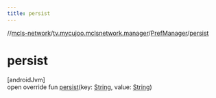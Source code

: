 ```yaml
---
title: persist
---
```

//[mcls-network](../../../index.html)/[tv.mycujoo.mclsnetwork.manager](../index.html)/[PrefManager](index.html)/[persist](persist.html)



# persist



[androidJvm]\
open override fun [persist](persist.html)(key: [String](https://kotlinlang.org/api/latest/jvm/stdlib/kotlin/-string/index.html), value: [String](https://kotlinlang.org/api/latest/jvm/stdlib/kotlin/-string/index.html))




